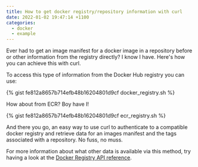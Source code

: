 ```yaml
---
title: How to get docker registry/repository information with curl
date: 2022-01-02 19:47:14 +1100
categories:
  - docker
  - example
---
```


Ever had to get an image manifest for a docker image in a repository before or other information from the registry directly? I know I have. Here's how you can achieve this with curl.

To access this type of information from the Docker Hub registry you can use:

{% gist fe812a8657b714efb48b16204801d9cf docker_registry.sh %}

How about from ECR? Boy have I!

{% gist fe812a8657b714efb48b16204801d9cf ecr_registry.sh %}

And there you go, an easy way to use curl to authenticate to a compatible docker registry and retrieve data for an images manifest and the tags associated with a repository. No fuss, no muss.

For more information about what other data is available via this method, try having a look at the [Docker Registry API reference](https://docs.docker.com/registry/spec/api/).
